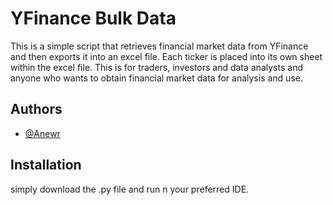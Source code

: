 # YFinance Bulk Data

This is a simple script that retrieves financial market data from YFinance and then exports it into an excel file. Each ticker is placed into its own sheet within the excel file. 
This is for traders, investors and data analysts and anyone who wants to obtain financial market data for analysis and use. 
## Authors

- [@Anewr](https://www.github.com/Anewr)


## Installation

simply download the .py file and run n your preferred IDE. 
